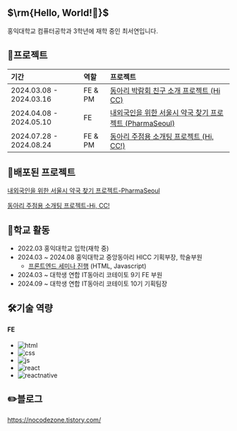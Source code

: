 <h2>$\rm{Hello, World!🖤}$</h2>
홍익대학교 컴퓨터공학과 3학년에 재학 중인 최서연입니다.

## 🌟프로젝트
|기간|역할|프로젝트|
|:---|:---|:---|
2024.03.08 - 2024.03.16|FE & PM|[동아리 박람회 친구 소개 프로젝트 (Hi CC)](https://github.com/yooooonshine/HongikClubFairProject)|
2024.04.08 - 2024.05.10|FE|[내외국인을 위한 서울시 약국 찾기 프로젝트 (PharmaSeoul)](https://github.com/Seoul-Pharmacy/frontend)|
2024.07.28 - 2024.08.24|FE & PM|[동아리 주점용 소개팅 프로젝트 (Hi, CC!)](https://hicc.site)|

## 🔗배포된 프로젝트
[내외국인을 위한 서울시 약국 찾기 프로젝트-PharmaSeoul](https://www.pharmaseoul.com)

[동아리 주점용 소개팅 프로젝트-Hi, CC!](https://hicc.site)


## 🏫학교 활동
- 2022.03 홍익대학교 입학(재학 중)
- 2024.03 ~ 2024.08 홍익대학교 중앙동아리 HICC 기획부장, 학술부원
  - [프론트엔드 세미나 진행](https://www.youtube.com/watch?v=9LEFdZ8mt3c&list=PLRIm_uMh2qM7KlDVDN90Mpk6_6ijBt6HZ) (HTML, Javascript)
- 2024.03 ~ 대학생 연합 IT동아리 코테이토 9기 FE 부원
- 2024.09 ~ 대학생 연합 IT동아리 코테이토 10기 기획팀장

## 🛠️기술 역량
#### FE
- ![html](https://img.shields.io/badge/HTML5-E34F26?style=for-the-badge&logo=html5&logoColor=white)
- ![css](https://img.shields.io/badge/CSS-239120?&style=for-the-badge&logo=css3&logoColor=white)
- ![js](https://img.shields.io/badge/JavaScript-F7DF1E?style=for-the-badge&logo=JavaScript&logoColor=white)
- ![react](https://img.shields.io/badge/React-20232A?style=for-the-badge&logo=react&logoColor=61DAFB)
- ![reactnative](https://img.shields.io/badge/ReactNative-61DAFB?style=for-the-badge&logo=react&logoColor=black)

## ✏️블로그
https://nocodezone.tistory.com/
